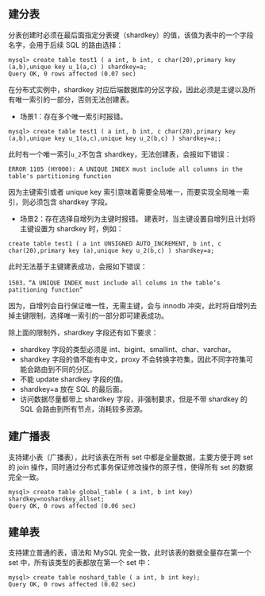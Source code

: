 ## 建分表
分表创建时必须在最后面指定分表键（shardkey）的值，该值为表中的一个字段名字，会用于后续 SQL 的路由选择：
```
mysql> create table test1 ( a int, b int, c char(20),primary key (a,b),unique key u_1(a,c) ) shardkey=a;
Query OK, 0 rows affected (0.07 sec)
```

在分布式实例中，shardkey 对应后端数据库的分区字段，因此必须是主键以及所有唯一索引的一部分，否则无法创建表。
- 场景1：存在多个唯一索引时报错。
```
mysql> create table test1 ( a int, b int, c char(20),primary key (a,b),unique key u_1(a,c),unique key u_2(b,c) ) shardkey=a;;
```
此时有一个唯一索引`u_2`不包含 shardkey，无法创建表，会报如下错误：
```
ERROR 1105 (HY000): A UNIQUE INDEX must include all columns in the table's partitioning function
```
因为主键索引或者 unique key 索引意味着需要全局唯一，而要实现全局唯一索引，则必须包含 shardkey 字段。

- 场景2：存在选择自增列为主键时报错。
建表时，当主键设置自增列且计划将主键设置为 shardkey 时，例如：
```
create table test1 ( a int UNSIGNED AUTO_INCREMENT, b int, c char(20),primary key (a),unique key u_2(b,c) ) shardkey=a;
```
此时无法基于主键建表成功，会报如下错误：
```
1503，“A UNIQUE INDEX must include all colums in the table‘s patitioning function”
```
因为，自增列会自行保证唯一性，无需主键，会与 innodb 冲突，此时将自增列去掉主键限制，选择唯一索引的一部分即可建表成功。

除上面的限制外，shardkey 字段还有如下要求：
- shardkey 字段的类型必须是 int、bigint、smallint、char、varchar。
- shardkey 字段的值不能有中文，proxy 不会转换字符集，因此不同字符集可能会路由到不同的分区。
- 不能 update shardkey 字段的值。
- shardkey=a 放在 SQL 的最后面。
- 访问数据尽量都带上 shardkey 字段，非强制要求，但是不带 shardkey 的 SQL 会路由到所有节点，消耗较多资源。


## 建广播表
支持建小表（广播表），此时该表在所有 set 中都是全量数据，主要方便于跨 set 的 join 操作，同时通过分布式事务保证修改操作的原子性，使得所有 set 的数据完全一致。
```
mysql> create table global_table ( a int, b int key) shardkey=noshardkey_allset;
Query OK, 0 rows affected (0.06 sec)
```

## 建单表
支持建立普通的表，语法和 MySQL 完全一致，此时该表的数据全量存在第一个 set 中，所有该类型的表都放在第一个 set 中：
```
mysql> create table noshard_table ( a int, b int key);
Query OK, 0 rows affected (0.02 sec)
```
